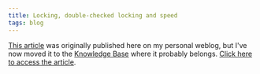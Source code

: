 ```yaml
---
title: Locking, double-checked locking and speed
tags: blog
---
```


[This article](http://typechecked.net/a/knowledge-base/archives/2006/01/locking_doublec.php) was originally published here on my personal weblog, but I've now moved it to the [Knowledge Base](http://typechecked.net/a/knowledge-base/) where it probably belongs. [Click here to access the article](http://typechecked.net/a/knowledge-base/archives/2006/01/locking_doublec.php).
